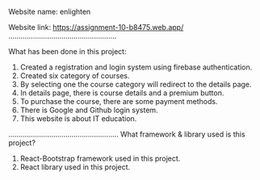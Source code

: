 Website name: enlighten

Website link: https://assignment-10-b8475.web.app/
.....................................................

What has been done in this project:

1. Created a registration and login system using firebase authentication.
2. Created six category of courses.
3. By selecting one the course category will redirect to the details page.
4. In details page, there is course details and a premium button.
5. To purchase the course, there are some payment methods.
6. There is Google and Github login system.
7. This website is about IT education.

......................................................
What framework & library used is this project?

1. React-Bootstrap framework used in this project.
2. React library used in this project.
